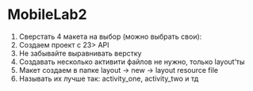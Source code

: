 # MobileLab2

1. Сверстать 4 макета на выбор (можно выбрать свои):
2. Создаем проект с 23> API
3. Не забывайте выравнивать верстку
4. Создавать несколько активити файлов не нужно, только layout’ты
5. Макет создаем в папке layout -> new -> layout resource file
6. Называть их лучше так: activity_one, activity_two и тд
